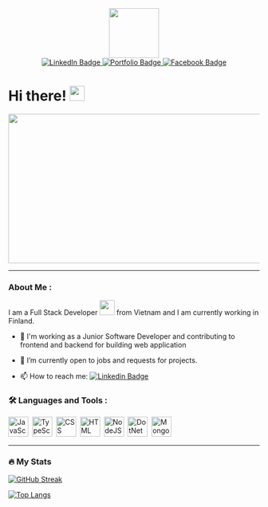 <div id="header" align="center">
  <img src="https://media.giphy.com/media/M9gbBd9nbDrOTu1Mqx/giphy.gif" width="100"/>
</div>
<div id="badges" align="center">
  <a href="https://www.linkedin.com/in/hung-nguyen-b9a1891a7/">
    <img src="https://img.shields.io/badge/LinkedIn-blue?style=for-the-badge&logo=linkedin&logoColor=white" alt="LinkedIn Badge"/>
  </a>
  <a href="https://portfolio-2024-59zr.vercel.app/">
    <img src="https://img.shields.io/badge/Portfolio-black?style=for-the-badge&logoColor=white" alt="Portfolio Badge"/>
  </a>
  <a href="https://www.facebook.com/duyhung.3051/">
    <img src="https://img.shields.io/badge/Facebook-blue?style=for-the-badge&logo=facebook&logoColor=white" alt="Facebook Badge"/>
  </a>
</div>
<!-- <img src="https://komarev.com/ghpvc/?username=hung1503&style=flat-square&color=blue" alt=""/> -->
<h1>
  Hi there!
  <img src="https://media.giphy.com/media/hvRJCLFzcasrR4ia7z/giphy.gif" width="30px"/>
</h1>

<div align="center">
  <img src="https://media.giphy.com/media/dWesBcTLavkZuG35MI/giphy.gif" width="600" height="300"/>
</div>

---

### About Me :

I am a Full Stack Developer <img src="https://media.giphy.com/media/WUlplcMpOCEmTGBtBW/giphy.gif" width="30"> from Vietnam and I am currently working in Finland.

- :telescope: I'm working as a Junior Software Developer and contributing to frontend and backend for building web application

- :seedling: I’m currently open to jobs and requests for projects.

- :mailbox: How to reach me: [![Linkedin Badge](https://img.shields.io/badge/LinkedIn-blue?style=for-the-badge&logo=linkedin&logoColor=white)](https://www.linkedin.com/in/hung-nguyen-b9a1891a7/)

### :hammer_and_wrench: Languages and Tools :

<div>
    <img src="https://cdn.jsdelivr.net/gh/devicons/devicon@latest/icons/javascript/javascript-original.svg" title="JavaScript" alt="JavaScript" width="40" height="40" />&nbsp;
    <img src="https://cdn.jsdelivr.net/gh/devicons/devicon@latest/icons/typescript/typescript-original.svg" title="TypeScript" alt="TypeScript" width="40" height="40" />&nbsp;
    <img src="https://cdn.jsdelivr.net/gh/devicons/devicon@latest/icons/css3/css3-plain-wordmark.svg"  title="CSS3" alt="CSS" width="40" height="40" />&nbsp;
    <img src="https://cdn.jsdelivr.net/gh/devicons/devicon@latest/icons/html5/html5-original.svg" title="HTML5" alt="HTML" width="40" height="40" />&nbsp;
    <img src="https://cdn.jsdelivr.net/gh/devicons/devicon@latest/icons/nodejs/nodejs-original-wordmark.svg" title="NodeJS" alt="NodeJS" width="40" height="40" />&nbsp;
    <img src="https://cdn.jsdelivr.net/gh/devicons/devicon@latest/icons/dotnetcore/dotnetcore-original.svg" title="DotNetCore" alt="DotNetCore" width="40" height="40" />&nbsp;
    <img src="https://cdn.jsdelivr.net/gh/devicons/devicon@latest/icons/mongodb/mongodb-original.svg" title="MongoDB" alt="MongoDB" width="40" height="40" />&nbsp;
</div>

---

### :fire: My Stats

[![GitHub Streak](https://streak-stats.demolab.com?user=hung1503&theme=dark)](https://git.io/streak-stats)

<!-- ![hung1503's GitHub stats](https://github-readme-stats.vercel.app/api?username=hung1503&show_icons=true&theme=radical) -->

[![Top Langs](https://github-readme-stats.vercel.app/api/top-langs/?username=hung1503&layout=compact&theme=vision-friendly-dark)](https://github.com/anuraghazra/github-readme-stats)

<!---
hung1503/hung1503 is a ✨ special ✨ repository because its `README.md` (this file) appears on your GitHub profile.
You can click the Preview link to take a look at your changes.
--->
